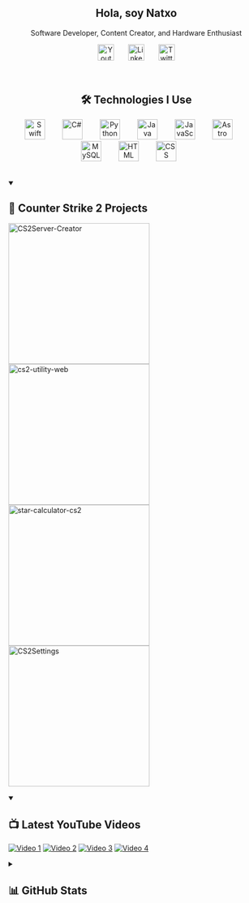 <p align="center">
  <h2 align="center">Hola, soy Natxo</h2>
  <p align="center">Software Developer, Content Creator, and Hardware Enthusiast</p>
</p>

<!-- Social icons section -->
<p align="center">
  <a href="https://www.youtube.com/@NatxoNetwork"><img width="32px" alt="Youtube" title="YouTube Channel" src="https://i.imgur.com/qiXu7b2.png"/></a>
  &#8287;&#8287;&#8287;&#8287;&#8287;
  <a href="https://www.linkedin.com/in/natxo/"><img width="32px" alt="LinkedIn" title="LinkedIn" src="https://i.imgur.com/yRpa1dQ.png"/></a>
  &#8287;&#8287;&#8287;&#8287;&#8287;
  <a href="https://twitter.com/NatxoDev"><img width="32px" alt="Twitter" title="Twitter" src="https://i.imgur.com/AixJgnm.png"/></a>
</p>

<br/>

<!-- Technologies I Use -->
<h2 align="center">🛠️ Technologies I Use</h2>

<p align="center">
  <img src="https://cdn.jsdelivr.net/gh/devicons/devicon/icons/swift/swift-original.svg" alt="Swift" width="40" height="40" style="margin-right:30px;" />
  <img src="https://cdn.jsdelivr.net/gh/devicons/devicon/icons/csharp/csharp-original.svg" alt="C#" width="40" height="40" style="margin-right:30px;" />
  <img src="https://cdn.jsdelivr.net/gh/devicons/devicon/icons/python/python-original.svg" alt="Python" width="40" height="40" style="margin-right:30px;" />
  <img src="https://cdn.jsdelivr.net/gh/devicons/devicon/icons/java/java-original.svg" alt="Java" width="40" height="40" style="margin-right:30px;" />
  <img src="https://cdn.jsdelivr.net/gh/devicons/devicon/icons/javascript/javascript-original.svg" alt="JavaScript" width="40" height="40" style="margin-right:30px;" />
  <img src="https://cdn.jsdelivr.net/gh/devicons/devicon/icons/astro/astro-original.svg" alt="Astro" width="40" height="40" style="margin-right:30px;" />
  <img src="https://cdn.jsdelivr.net/gh/devicons/devicon/icons/mysql/mysql-original.svg" alt="MySQL" width="40" height="40" style="margin-right:30px;" />
  <img src="https://cdn.jsdelivr.net/gh/devicons/devicon/icons/html5/html5-original.svg" alt="HTML" width="40" height="40" style="margin-right:30px;" />
  <img src="https://cdn.jsdelivr.net/gh/devicons/devicon/icons/css3/css3-original.svg" alt="CSS" width="40" height="40" style="margin-right:30px;" />
</p>

<br/>

<details open> 
  <summary><h2>📘 Counter Strike 2 Projects</h2></summary>

  <p align="left">
    <a href="https://github.com/Natxo09/CS2Server-Creator"><img width="278" src="https://denvercoder1-github-readme-stats.vercel.app/api/pin/?username=Natxo09&repo=CS2Server-Creator&theme=react&bg_color=1F222E&title_color=F85D7F&hide_border=true&icon_color=F8D866&show_icons=false" alt="CS2Server-Creator"></a>
    <a href="https://github.com/Natxo09/cs2-utility-web"><img width="278" src="https://denvercoder1-github-readme-stats.vercel.app/api/pin/?username=Natxo09&repo=cs2-utility-web&theme=react&bg_color=1F222E&title_color=F85D7F&hide_border=true&icon_color=F8D866&show_icons=false" alt="cs2-utility-web"></a>
    <a href="https://github.com/Natxo09/star-calculator-cs2"><img width="278" src="https://denvercoder1-github-readme-stats.vercel.app/api/pin/?username=Natxo09&repo=star-calculator-cs2&theme=react&bg_color=1F222E&title_color=F85D7F&hide_border=true&icon_color=F8D866&show_icons=false" alt="star-calculator-cs2"></a>
    <a href="https://github.com/Natxo09/CS2Settings"><img width="278" src="https://denvercoder1-github-readme-stats.vercel.app/api/pin/?username=Natxo09&repo=CS2Settings&theme=react&bg_color=1F222E&title_color=F85D7F&hide_border=true&icon_color=F8D866&show_icons=false" alt="CS2Settings"></a>
  </p>

</details>

<details open> 
  <summary><h2>📺 Latest YouTube Videos</h2></summary>

<a href="https://youtu.be/Gnsmn9GPX4k"><img src="https://ytcards.demolab.com/?id=Gnsmn9GPX4k&title=Video+Title&lang=en&timestamp=1696868769&background_color=%230d1117&title_color=%23ffffff&stats_color=%23dedede&max_title_lines=2&width=250&border_radius=5&duration=172" alt="Video 1"></a>
<a href="https://youtu.be/rnVWrO7Q9KI"><img src="https://ytcards.demolab.com/?id=rnVWrO7Q9KI&title=Video+Title&lang=en&timestamp=1696868769&background_color=%230d1117&title_color=%23ffffff&stats_color=%23dedede&max_title_lines=2&width=250&border_radius=5&duration=172" alt="Video 2"></a>
<a href="https://youtu.be/GicrDHGtOI4"><img src="https://ytcards.demolab.com/?id=GicrDHGtOI4&title=Video+Title&lang=en&timestamp=1696868769&background_color=%230d1117&title_color=%23ffffff&stats_color=%23dedede&max_title_lines=2&width=250&border_radius=5&duration=172" alt="Video 3"></a>
<a href="https://youtu.be/UBP277iUofU"><img src="https://ytcards.demolab.com/?id=UBP277iUofU&title=Video+Title&lang=en&timestamp=1696868769&background_color=%230d1117&title_color=%23ffffff&stats_color=%23dedede&max_title_lines=2&width=250&border_radius=5&duration=172" alt="Video 4"></a>

</details>

<details> 
  <summary><h2>📊 GitHub Stats</h2></summary>

  <p>
    <img alt="Natxo's GitHub Stats" src="https://denvercoder1-github-readme-stats.vercel.app/api/?username=Natxo&show_icons=true&theme=react&bg_color=1F222E&title_color=F85D7F&hide_border=true&icon_color=F8D866" height="192px" />
    <img alt="Natxo's Top Languages" src="https://denvercoder1-github-readme-stats.vercel.app/api/top-langs/?username=Natxo&langs_count=8&layout=compact&theme=react&bg_color=1F222E&title_color=F85D7F&icon_color=F8D866&hide=Jupyter%20Notebook,Roff" height="192px"/>
  </p>

</details>
